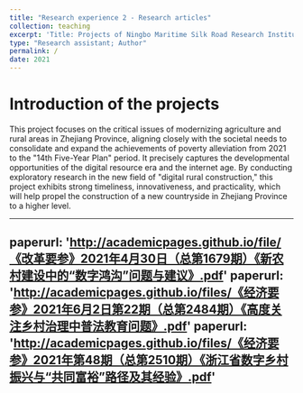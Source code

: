 ```yaml
---
title: "Research experience 2 - Research articles"
collection: teaching
excerpt: 'Title: Projects of Ningbo Maritime Silk Road Research Institute (20YJA790079)'
type: "Research assistant; Author"
permalink: /
date: 2021
---
```


Introduction of the projects
======
This project focuses on the critical issues of modernizing agriculture and rural areas in Zhejiang Province, aligning closely with the societal needs to consolidate and expand the achievements of poverty alleviation from 2021 to the "14th Five-Year Plan" period. It precisely captures the developmental opportunities of the digital resource era and the internet age. By conducting exploratory research in the new field of "digital rural construction," this project exhibits strong timeliness, innovativeness, and practicality, which will help propel the construction of a new countryside in Zhejiang Province to a higher level.

---
paperurl: 'http://academicpages.github.io/file/《改革要参》2021年4月30日（总第1679期）《新农村建设中的“数字鸿沟”问题与建议》.pdf'
paperurl: 'http://academicpages.github.io/files/《经济要参》2021年6月2日第22期（总第2484期）《高度关注乡村治理中普法教育问题》.pdf'
paperurl: 'http://academicpages.github.io/files/《经济要参》2021年第48期（总第2510期）《浙江省数字乡村振兴与“共同富裕”路径及其经验》.pdf'
---
